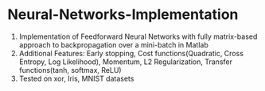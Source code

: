 # Neural-Networks-Implementation

1.	Implementation of Feedforward Neural Networks with fully matrix-based approach to backpropagation over a mini-batch in Matlab
2.	Additional Features: Early stopping, Cost functions(Quadratic, Cross Entropy, Log Likelihood), Momentum, L2 Regularization, Transfer functions(tanh, softmax, ReLU)
3.	Tested on xor, Iris, MNIST datasets

